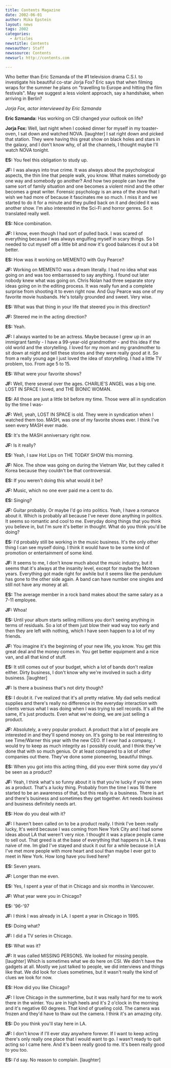 ```yaml
---
title: Contents Magazine
date: 2002-06-01
author: Mika Epstein
layout: news
tags: 2002
categories:
  - Articles
newstitle: Contents  
newsauthor: Staff  
newssource: Contents  
newsurl: http://contents.com

---
```


Who better than Eric Szmanda of the #1 television drama C.S.I. to investigate his beautiful co-star Jorja Fox? Eric says that when filming wraps for the summer he plans on "travelling to Europe and hitting the film festivals". May we suggest a less violent approach, say a handshake, when arriving in Berlin?

*Jorja Fox, actor interviewed by Eric Szmanda*

**Eric Szmanda:** Has working on CSI changed your outlook on life? 

**Jorja Fox:** Well, last night when I cooked dinner for myself in my toaster-oven, I sat down and watched NOVA. [laughter] I sat right down and picked that station. They were having this great show on black holes and stars in the galaxy, and I don't know why, of all the channels, I thought maybe I'll watch NOVA tonight. 

**ES:** You feel this obligation to study up. 

**JF:** I was always into true crime. It was always about the psychological aspects, the thin line that people walk, you know. What makes somebody go one way and somebody go another? And how two people can have the same sort of family situation and one becomes a violent mind and the other becomes a great writer. Forensic psychology is an area of the show that I wish we had more of because it fascinates me so much. I miss it and we started to do it for a minute and they pulled back on it and decided it was another show. I'm also interested in the Sci-Fi and horror genres. So it translated really well. 

**ES:** Nice combination. 

**JF:** I know, even though I had sort of pulled back. I was scared of everything because I was always engulfing myself in scary things. So I needed to cut myself off a little bit and now it's good balances it out a bit better. 

**ES:** How was it working on MEMENTO with Guy Pearce? 

**JF:** Working on MEMENTO was a dream literally. I had no idea what was going on and was too embarrassed to say anything. I found out later nobody knew what was going on. Chris Nolan had three separate story ideas going on in the editing process. It was really fun and a complete surprise from shooting it to even right now. And Guy Pearce was one of my favorite movie husbands. He's totally grounded and sweet. Very wise. 

**ES:** What was that thing in your life that steered you in this direction? 

**JF:** Steered me in the acting direction? 

**ES:** Yeah. 

**JF:** I always wanted to be an actress. Maybe because I grew up in an immigrant family - I have a 99-year-old grandmother - and this idea if the old world and the storytelling. I loved for my mom and my grandmother to sit down at night and tell these stories and they were really good at it. So from a really young age I just loved the idea of storytelling. I had a little TV problem, too. From age 5 to 15. 

**ES:** What were your favorite shows? 

**JF:** Well, there several over the ages. CHARLIE'S ANGEL was a big one. LOST IN SPACE I loved, and THE BIONIC WOMAN. 

**ES:** All those are just a little bit before my time. Those were all in syndication by the time I was- 

**JF:** Well, yeah, LOST IN SPACE is old. They were in syndication when I watched them too. MASH, was one of my favorite shows ever. I think I've seen every MASH ever made. 

**ES:** It's the MASH anniversary right now. 

**JF:** Is it really? 

**ES:** Yeah, I saw Hot Lips on THE TODAY SHOW this morning. 

**JF:** Nice. The show was going on during the Vietnam War, but they called it Korea because they couldn't be that controversial. 

**ES:** If you weren't doing this what would it be? 

**JF:** Music, which no one ever paid me a cent to do. 

**ES:** Singing? 

**JF:** Guitar probably. Or maybe I'd go into politics. Yeah, I have a romance about it. Which is probably all because I've never done anything in politics. It seems so romantic and cool to me. Everyday doing things that you think you believe in, but I'm sure it's better in thought. What do you think you'd be doing? 

**ES:** I'd probably still be working in the music business. It's the only other thing I can see myself doing. I think it would have to be some kind of promotion or entertainment of some kind. 

**JF:** It seems to me, I don't know much about the music industry, but it seems that it's always at the insanity level, except for maybe the Motown years. Everything got made right for awhile but it seems like the pendulum has gone to the other side again. A band can have number one singles and still not have any money at all.

**ES:** The average member in a rock band makes about the same salary as a 7-11 employee. 

**JF:** Whoa! 

**ES:** Until your album starts selling millions you don't seeing anything in terms of residuals. So a lot of them just blow their wad way too early and then they are left with nothing, which I have seen happen to a lot of my friends. 

**JF:** You imagine it's the beginning of your new life, you know. You get this great deal and the money comes in. You get better equipment and a nice van, and all that kind of stuff. 

**ES:** It still comes out of your budget, which a lot of bands don't realize either. Dirty business, I don't know why we're involved in such a dirty business. [laughter] 

**JF:** Is there a business that's not dirty though? 

**ES:** I doubt it. I've realized that it's all pretty relative. My dad sells medical supplies and there's really no difference in the everyday interaction with clients versus what I was doing when I was trying to sell records. It's all the same, it's just products. Even what we're doing, we are just selling a product. 

**JF:** Absolutely, a very popular product. A product that a lot of people are interested in and they'll spend money on. It's going to be real interesting to see Time/Warner this year with the new CEO. If I ever had a company, I would try to keep as much integrity as I possibly could, and I think they've done that with so much genius. Or at least compared to a lot of other companies out there. They've done some pioneering, beautiful things. 

**ES:** When you got into this acting thing, did you ever think some day you'd be seen as a product? 

**JF:** Yeah, I think what's so funny about it is that you're lucky if you're seen as a product. That's a lucky thing. Probably from the time I was 16 there started to be an awareness of that, but this really is a business. There is art and there's business and sometimes they get together. Art needs business and business definitely needs art. 

**ES:** How do you deal with it? 

**JF:** I haven't been called on to be a product really. I think I've been really lucky, It's weird because I was coming from New York City and I had some ideas about LA that weren't very nice. I thought it was a place people came to sell out. That greed is at the base of everything that happens in LA. It was naive of me. Im glad I've stayed and stuck it out for a while because in LA I've met more people with more heart and soul than maybe I ever got to meet in New York. How long have you lived here? 

**ES:** Seven years. 

**JF:** Longer than me even. 

**ES:** Yes, I spent a year of that in Chicago and six months in Vancouver. 

**JF:** What year were you in Chicago? 

**ES:** '96-'97 

**JF:** I think I was already in LA. I spent a year in Chicago in 1995. 

**ES:** Doing what? 

**JF:** I did a TV series in Chicago. 

**ES:** What was it? 

**JF:** It was called MISSING PERSONS. We looked for missing people. [laughter] Which is sometimes what we do here on CSI. We didn't have the gadgets at all. Mostly we just talked to people, we did interviews and things like that. We did look for clues sometimes, but it wasn't really the kind of clues we look for now. 

**ES:** How did you like Chicago? 

**JF:** I love Chicago in the summertime, but it was really hard for me to work there in the winter. You are in high heels and it's 2 o'clock in the morning and it's negative 60 degrees. That kind of grueling cold. The camera was frozen and they'd have to thaw out the camera. I think it's an amazing city. 

**ES:** Do you think you'll stay here in LA. 

**JF:** I don't know if I'll ever stay anywhere forever. If I want to keep acting there's only really one place that I would want to go. I wasn't ready to quit acting so I came here. And it's been really good to me. It's been really good to you too. 

**ES:** I'd say. No reason to complain. [laughter]


